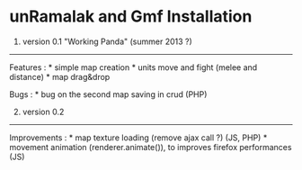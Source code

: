 unRamalak and Gmf Installation
========================

1) version 0.1 "Working Panda" (summer 2013 ?)
----------------------------------

Features :
    * simple map creation
    * units move and fight (melee and distance)
    * map drag&drop

Bugs :
    * bug on the second map saving in crud (PHP)


2) version 0.2
----------------------------------

Improvements :
    * map texture loading (remove ajax call ?) (JS, PHP)
    * movement animation (renderer.animate()), to improves firefox performances (JS)

